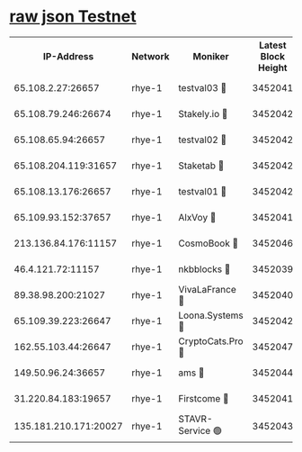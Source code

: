 
[raw json Testnet](https://rpc-check.quickt.stavr.tech/quickt/rpc-quickt-result.json)
=


<table><tr><th>IP-Address</th><th>Network</th><th>Moniker</th><th>Latest Block Height</th><th>Earliest Block Height</th><th>Catching Up</th><th>Voting Power</th><th>Scan Time</th></tr><tr><td>65.108.2.27:26657</td><td>rhye-1</td><td>testval03 🔴</td><td>3452041</td><td>1</td><td>False</td><td>5002050</td><td>2023-12-04T11:15:00.154285751UTC</td></tr><tr><td>65.108.79.246:26674</td><td>rhye-1</td><td>Stakely.io 🔴</td><td>3452042</td><td>1</td><td>False</td><td>10</td><td>2023-12-04T11:15:02.517329675UTC</td></tr><tr><td>65.108.65.94:26657</td><td>rhye-1</td><td>testval02 🔴</td><td>3452042</td><td>1</td><td>False</td><td>5002050</td><td>2023-12-04T11:15:02.873868654UTC</td></tr><tr><td>65.108.204.119:31657</td><td>rhye-1</td><td>Staketab 🔴</td><td>3452042</td><td>1</td><td>False</td><td>9900</td><td>2023-12-04T11:15:05.784125233UTC</td></tr><tr><td>65.108.13.176:26657</td><td>rhye-1</td><td>testval01 🔴</td><td>3452042</td><td>1</td><td>False</td><td>9582010</td><td>2023-12-04T11:15:06.122567145UTC</td></tr><tr><td>65.109.93.152:37657</td><td>rhye-1</td><td>AlxVoy 🔴</td><td>3452041</td><td>433101</td><td>False</td><td>92921</td><td>2023-12-04T11:14:57.417855489UTC</td></tr><tr><td>213.136.84.176:11157</td><td>rhye-1</td><td>CosmoBook 🔴</td><td>3452046</td><td>1674001</td><td>False</td><td>1528057</td><td>2023-12-04T11:15:31.750144654UTC</td></tr><tr><td>46.4.121.72:11157</td><td>rhye-1</td><td>nkbblocks 🔴</td><td>3452039</td><td>1781001</td><td>False</td><td>81901</td><td>2023-12-04T11:14:48.482739661UTC</td></tr><tr><td>89.38.98.200:21027</td><td>rhye-1</td><td>VivaLaFrance 🔴</td><td>3452040</td><td>2863001</td><td>False</td><td>10000</td><td>2023-12-04T11:14:54.934162609UTC</td></tr><tr><td>65.109.39.223:26647</td><td>rhye-1</td><td>Loona.Systems 🔴</td><td>3452042</td><td>3287001</td><td>False</td><td>9949</td><td>2023-12-04T11:15:05.322102731UTC</td></tr><tr><td>162.55.103.44:26647</td><td>rhye-1</td><td>CryptoCats.Pro 🔴</td><td>3452047</td><td>3287001</td><td>False</td><td>9999</td><td>2023-12-04T11:15:36.108688529UTC</td></tr><tr><td>149.50.96.24:36657</td><td>rhye-1</td><td>ams 🔴</td><td>3452044</td><td>3355501</td><td>False</td><td>10895</td><td>2023-12-04T11:15:21.210083228UTC</td></tr><tr><td>31.220.84.183:19657</td><td>rhye-1</td><td>Firstcome 🔴</td><td>3452041</td><td>3395933</td><td>False</td><td>732206</td><td>2023-12-04T11:14:59.790684092UTC</td></tr><tr><td>135.181.210.171:20027</td><td>rhye-1</td><td>STAVR-Service 🟢</td><td>3452043</td><td>3452001</td><td>False</td><td>0</td><td>2023-12-04T11:15:14.629890737UTC</td></tr></table>